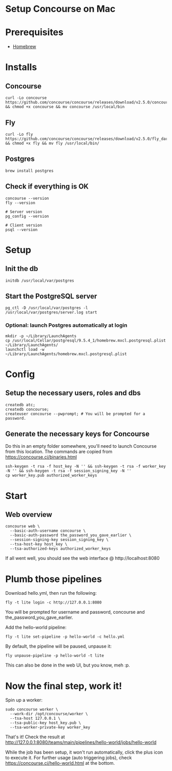 # Setup Concourse on Mac
# Prerequisites

- [Homebrew](http://brew.sh/)

# Installs

## Concourse

    curl -Lo concourse https://github.com/concourse/concourse/releases/download/v2.5.0/concourse_darwin_amd64 && chmod +x concourse && mv concourse /usr/local/bin
    
## Fly

    curl -Lo fly https://github.com/concourse/concourse/releases/download/v2.5.0/fly_darwin_amd64 && chmod +x fly && mv fly /usr/local/bin/

## Postgres

    brew install postgres
    
## Check if everything is OK

    concourse --version
    fly --version

    # Server version
    pg_config --version 
    
    # Client version
    psql --version

# Setup

## Init the db

    initdb /usr/local/var/postgres
    
## Start the PostgreSQL server

    pg_ctl -D /usr/local/var/postgres -l /usr/local/var/postgres/server.log start
    
### Optional: launch Postgres automatically at login

    mkdir -p ~/Library/LaunchAgents
    cp /usr/local/Cellar/postgresql/9.5.4_1/homebrew.mxcl.postgresql.plist ~/Library/LaunchAgents/
    launchctl load -w ~/Library/LaunchAgents/homebrew.mxcl.postgresql.plist
    
# Config    
    
## Setup the necessary users, roles and dbs

    createdb atc;
    createdb concourse;
    createuser concourse --pwprompt; # You will be prompted for a password.
    
## Generate the necessary keys for Concourse

Do this in an empty folder somewhere, you'll need to launch Concourse from this location. The commands are copied from https://concourse.ci/binaries.html

    ssh-keygen -t rsa -f host_key -N '' && ssh-keygen -t rsa -f worker_key -N '' && ssh-keygen -t rsa -f session_signing_key -N ''
    cp worker_key.pub authorized_worker_keys

# Start

## Web overview

    concourse web \
      --basic-auth-username concourse \
      --basic-auth-password the_password_you_gave_earlier \
      --session-signing-key session_signing_key \
      --tsa-host-key host_key \
      --tsa-authorized-keys authorized_worker_keys
      
If all went well, you should see the web interface @ http://localhost:8080

# Plumb those pipelines

Download hello.yml, then run the following:

    fly -t lite login -c http://127.0.0.1:8080

You will be prompted for username and password, concourse and the_password_you_gave_earlier.

Add the hello-world pipeline:

    fly -t lite set-pipeline -p hello-world -c hello.yml
    
By default, the pipeline will be paused, unpause it:

    fly unpause-pipeline -p hello-world -t lite
    
This can also be done in the web UI, but you know, meh :p.

# Now the final step, work it!

Spin up a worker:

    sudo concourse worker \
      --work-dir /opt/concourse/worker \
      --tsa-host 127.0.0.1 \
      --tsa-public-key host_key.pub \
      --tsa-worker-private-key worker_key
    
That's it! Check the result at http://127.0.0.1:8080/teams/main/pipelines/hello-world/jobs/hello-world

While the job has been setup, it won't run automatically, click the plus icon to execute it. For further usage (auto triggering jobs), check https://concourse.ci/hello-world.html at the bottom.
